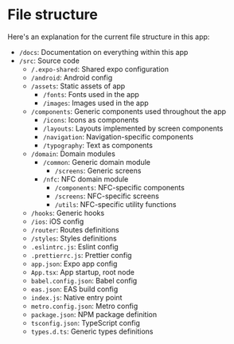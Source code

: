# File structure

Here's an explanation for the current file structure in this app:

- `/docs`: Documentation on everything within this app
- `/src`: Source code
  - `/.expo-shared`: Shared expo configuration
  - `/android`: Android config
  - `/assets`: Static assets of app
    - `/fonts`: Fonts used in the app
    - `/images`: Images used in the app
  - `/components`: Generic components used throughout the app
    - `/icons`: Icons as components
    - `/layouts`: Layouts implemented by screen components
    - `/navigation`: Navigation-specific components
    - `/typography`: Text as components
  - `/domain`: Domain modules
    - `/common`: Generic domain module
      - `/screens`: Generic screens
    - `/nfc`: NFC domain module
      - `/components`: NFC-specific components
      - `/screens`: NFC-specific screens
      - `/utils`: NFC-specific utility functions
  - `/hooks`: Generic hooks
  - `/ios`: iOS config
  - `/router`: Routes definitions
  - `/styles`: Styles definitions
  - `.eslintrc.js`: Eslint config
  - `.prettierrc.js`: Prettier config
  - `app.json`: Expo app config
  - `App.tsx`: App startup, root node
  - `babel.config.json`: Babel config
  - `eas.json`: EAS build config
  - `index.js`: Native entry point
  - `metro.config.json`: Metro config
  - `package.json`: NPM package definition
  - `tsconfig.json`: TypeScript config
  - `types.d.ts`: Generic types definitions
